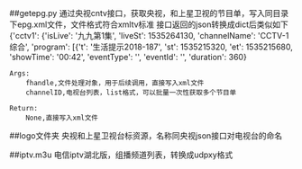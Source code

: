 
##getepg.py
    通过央视cntv接口，获取央视，和上星卫视的节目单，写入同目录下epg.xml文件，文件格式符合xmltv标准
    接口返回的json转换成dict后类似如下
    {'cctv1': {'isLive': '九九第1集', 'liveSt': 1535264130, 'channelName': 'CCTV-1 综合', 'program': [{'t': '生活提示2018-187', 'st': 1535215320, 'et': 1535215680, 'showTime': '00:42', 'eventType': '', 'eventId': '', 'duration': 360}

    Args:
        fhandle,文件处理对象，用于后续调用，直接写入xml文件
        channelID,电视台列表，list格式，可以批量一次性获取多个节目单

    Return:
        None,直接写入xml文件

##logo文件夹
    央视和上星卫视台标资源，名称同央视json接口对电视台的命名

##iptv.m3u
    电信iptv湖北版，组播频道列表，转换成udpxy格式

